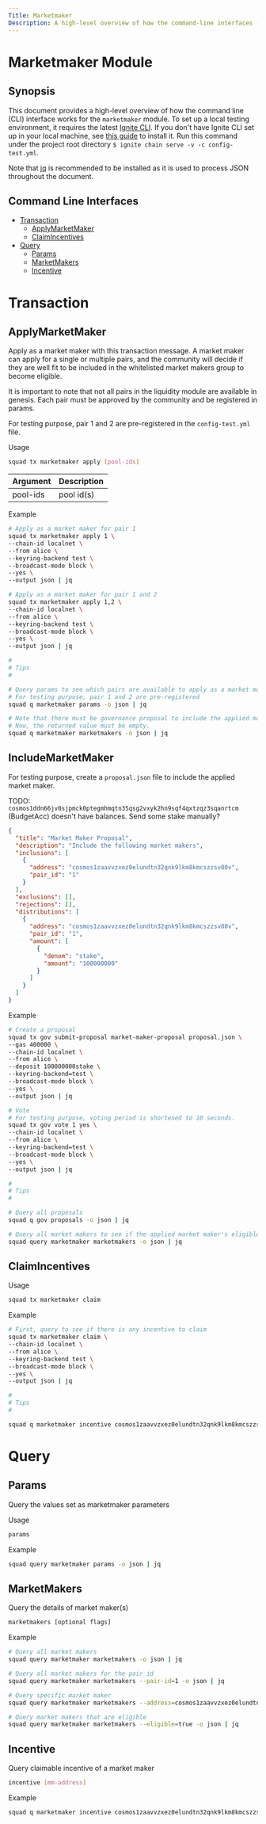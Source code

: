 ```yaml
---
Title: Marketmaker
Description: A high-level overview of how the command-line interfaces (CLI) works for the marketmaker module.
---
```


# Marketmaker Module

## Synopsis

This document provides a high-level overview of how the command line (CLI) interface works for the `marketmaker` module. To set up a local testing environment, it requires the latest [Ignite CLI](https://docs.ignite.com/). If you don't have Ignite CLI set up in your local machine, see [this guide](https://docs.ignite.com/guide/install.html) to install it. Run this command under the project root directory `$ ignite chain serve -v -c config-test.yml`.

Note that [jq](https://stedolan.github.io/jq/) is recommended to be installed as it is used to process JSON throughout the document.

## Command Line Interfaces

- [Transaction](#Transaction)
  - [ApplyMarketMaker](#ApplyMarketMaker)
  - [ClaimIncentives](#ClaimIncentives)
- [Query](#Query)
  - [Params](#Params)
  - [MarketMakers](#MarketMakers)
  - [Incentive](#Incentive)

# Transaction

## ApplyMarketMaker

Apply as a market maker with this transaction message. A market maker can apply for a single or multiple pairs, and the community will decide if they are well fit to be included in the whitelisted market makers group to become eligible.

It is important to note that not all pairs in the liquidity module are available in genesis. Each pair must be approved by the community and be registered in params.

For testing purpose, pair 1 and 2 are pre-registered in the `config-test.yml` file.

Usage

```bash
squad tx marketmaker apply [pool-ids]
```

| **Argument** | **Description** |
| :----------- | :-------------- |
| pool-ids     | pool id(s)      |

Example

```bash
# Apply as a market maker for pair 1
squad tx marketmaker apply 1 \
--chain-id localnet \
--from alice \
--keyring-backend test \
--broadcast-mode block \
--yes \
--output json | jq

# Apply as a market maker for pair 1 and 2
squad tx marketmaker apply 1,2 \
--chain-id localnet \
--from alice \
--keyring-backend test \
--broadcast-mode block \
--yes \
--output json | jq

#
# Tips
#

# Query params to see which pairs are available to apply as a market maker
# For testing purpose, pair 1 and 2 are pre-registered
squad q marketmaker params -o json | jq

# Note that there must be governance proposal to include the applied market maker to become eligible
# Now, the returned value must be empty.
squad q marketmaker marketmakers -o json | jq
```

## IncludeMarketMaker

For testing purpose, create a `proposal.json` file to include the applied market maker.

TODO: `cosmos1ddn66jv0sjpmck0ptegmhmqtn35qsg2vxyk2hn9sqf4qxtzqz3sqanrtcm` (BudgetAcc) doesn't have balances. Send some stake manually?

```json
{
  "title": "Market Maker Proposal",
  "description": "Include the following market makers",
  "inclusions": [
    {
      "address": "cosmos1zaavvzxez0elundtn32qnk9lkm8kmcszzsv80v",
      "pair_id": "1"
    }
  ],
  "exclusions": [],
  "rejections": [],
  "distributions": [
    {
      "address": "cosmos1zaavvzxez0elundtn32qnk9lkm8kmcszzsv80v",
      "pair_id": "1",
      "amount": [
        {
          "denom": "stake",
          "amount": "100000000"
        }
      ]
    }
  ]
}
```

Example

```bash
# Create a proposal
squad tx gov submit-proposal market-maker-proposal proposal.json \
--gas 400000 \
--chain-id localnet \
--from alice \
--deposit 100000000stake \
--keyring-backend=test \
--broadcast-mode block \
--yes \
--output json | jq

# Vote
# For testing purpose, voting period is shortened to 10 seconds.
squad tx gov vote 1 yes \
--chain-id localnet \
--from alice \
--keyring-backend=test \
--broadcast-mode block \
--yes \
--output json | jq

#
# Tips
#

# Query all proposals
squad q gov proposals -o json | jq

# Query all market makers to see if the applied market maker's eligible is true now
squad query marketmaker marketmakers -o json | jq
```

## ClaimIncentives

Usage

```bash
squad tx marketmaker claim
```

Example

```bash
# First, query to see if there is any incentive to claim
squad tx marketmaker claim \
--chain-id localnet \
--from alice \
--keyring-backend test \
--broadcast-mode block \
--yes \
--output json | jq

#
# Tips
#

squad q marketmaker incentive cosmos1zaavvzxez0elundtn32qnk9lkm8kmcszzsv80v -o json | jq
```

# Query

## Params

Query the values set as marketmaker parameters

Usage

```bash
params
```

Example

```bash
squad query marketmaker params -o json | jq
```

## MarketMakers

Query the details of market maker(s)

```bash
marketmakers [optional flags]
```

Example

```bash
# Query all market makers
squad query marketmaker marketmakers -o json | jq

# Query all market makers for the pair id
squad query marketmaker marketmakers --pair-id=1 -o json | jq

# Query specific market maker
squad query marketmaker marketmakers --address=cosmos1zaavvzxez0elundtn32qnk9lkm8kmcszzsv80v -o json | jq

# Query market makers that are eligible
squad query marketmaker marketmakers --eligible=true -o json | jq
```

## Incentive

Query claimable incentive of a market maker

```bash
incentive [mm-address]
```

Example

```bash
squad q marketmaker incentive cosmos1zaavvzxez0elundtn32qnk9lkm8kmcszzsv80v -o json | jq
```
